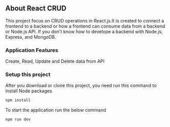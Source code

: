 ## About React CRUD

This project focus on CRUD operations in React.js.It is created to connect a frontend to a backend or how a frontend can consume data from a backend or Node.js API. If you don't know how to develope a backend with Node.js, Express, and MongoDB.

### Application Features

Create, Read, Update and Delete data from API

### Setup this project

After you download or clone this project, you need run this command to install Node packages

```sh
npm install
```

To start the application run the below command

```sh
npm run dev
```
